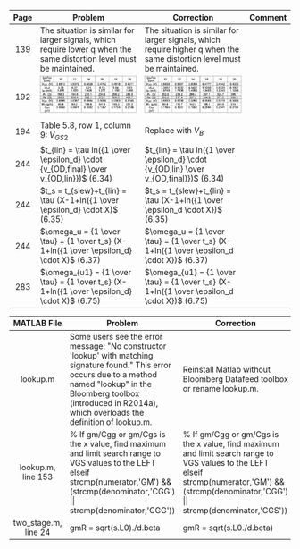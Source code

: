 
| Page | Problem | Correction | Comment |
|:-------:|---------|------------|---------|
| 139 | The situation is similar for larger signals, which require lower q when the same distortion level must be maintained. | The situation is similar for larger signals, which require higher q when the same distortion level must be maintained. | |
| 192 | <img src="table5.7_old.png" width="300" /> | <img src="table5.7_new.png" width="300" /> | |
| 194 | Table 5.8, row 1, column 9: $V_{GS2}$ | Replace with $V_B$ | |
| 244 | $t_{lin} = \tau ln({1 \over \epsilon_d} \cdot {v_{OD,final} \over v_{OD,lin}})$  (6.34) | $t_{lin} = \tau ln({1 \over \epsilon_d} \cdot {v_{OD,lin} \over v_{OD,final}})$  (6.34) | |
| 244 | $t_s = t_{slew}+t_{lin} = \tau (X-1+ln({1 \over \epsilon_d} \cdot X)$  (6.35) | $t_s = t_{slew}+t_{lin} = \tau (X-1+ln({1 \over \epsilon_d \cdot X})$  (6.35) | |
| 244 | $\omega_u = {1 \over \tau} = {1 \over t_s} (X-1+ln({1 \over \epsilon_d} \cdot X)$  (6.37) | $\omega_u = {1 \over \tau} = {1 \over t_s} (X-1+ln({1 \over \epsilon_d \cdot X})$  (6.37)   | |
| 283 | $\omega_{u1} = {1 \over \tau} = {1 \over t_s} (X-1+ln({1 \over \epsilon_d} \cdot X)$  (6.75) | $\omega_{u1} = {1 \over \tau} = {1 \over t_s} (X-1+ln({1 \over \epsilon_d \cdot X})$  (6.75)   | |


| MATLAB File | Problem | Correction | Comment |
|:-------:|---------|------------|---------|
|lookup.m |Some users see the error message: "No constructor 'lookup' with matching signature found." This error occurs due to a method named "lookup" in the Bloomberg toolbox (introduced in R2014a), which overloads the definition of lookup.m. |Reinstall Matlab without Bloomberg Datafeed toolbox or rename lookup.m.
|lookup.m, line 153 | % If gm/Cgg or gm/Cgs is the x value, find maximum and limit search range to VGS values to the LEFT<br> elseif strcmp(numerator,'GM') && (strcmp(denominator,'CGG') &#124;&#124; strcmp(denominator,'CGG')) | % If gm/Cgg or gm/Cgs is the x value, find maximum and limit search range to VGS values to the LEFT<br> elseif strcmp(numerator,'GM') && (strcmp(denominator,'CGG') &#124;&#124; strcmp(denominator,'CGS'))| |
| two_stage.m, line 24 | gmR = sqrt(s.L0)./d.beta | gmR = sqrt(s.L0./d.beta) | |
